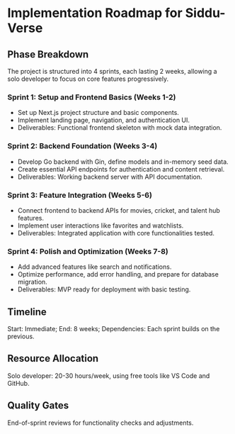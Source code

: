 # Implementation Roadmap for Siddu-Verse

## Phase Breakdown
The project is structured into 4 sprints, each lasting 2 weeks, allowing a solo developer to focus on core features progressively.

### Sprint 1: Setup and Frontend Basics (Weeks 1-2)
- Set up Next.js project structure and basic components.
- Implement landing page, navigation, and authentication UI.
- Deliverables: Functional frontend skeleton with mock data integration.

### Sprint 2: Backend Foundation (Weeks 3-4)
- Develop Go backend with Gin, define models and in-memory seed data.
- Create essential API endpoints for authentication and content retrieval.
- Deliverables: Working backend server with API documentation.

### Sprint 3: Feature Integration (Weeks 5-6)
- Connect frontend to backend APIs for movies, cricket, and talent hub features.
- Implement user interactions like favorites and watchlists.
- Deliverables: Integrated application with core functionalities tested.

### Sprint 4: Polish and Optimization (Weeks 7-8)
- Add advanced features like search and notifications.
- Optimize performance, add error handling, and prepare for database migration.
- Deliverables: MVP ready for deployment with basic testing.

## Timeline
Start: Immediate; End: 8 weeks; Dependencies: Each sprint builds on the previous.

## Resource Allocation
Solo developer: 20-30 hours/week, using free tools like VS Code and GitHub.

## Quality Gates
End-of-sprint reviews for functionality checks and adjustments.